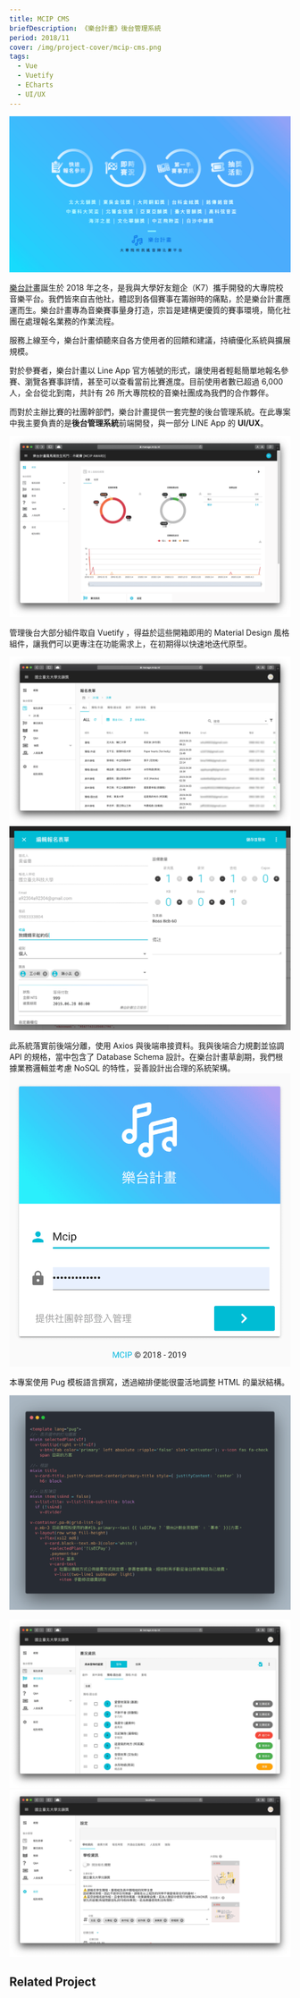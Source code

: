 ```yaml
---
title: MCIP CMS
briefDescription: 《樂台計畫》後台管理系統
period: 2018/11
cover: /img/project-cover/mcip-cms.png
tags:
  - Vue
  - Vuetify
  - ECharts
  - UI/UX
---
```


<script setup lang="ts">
import ProjectList from '../../components/ProjectList.vue'
import { useProjects } from '../../composables/useProjects'
const { projectMap } = useProjects()
const list = [projectMap.value.mcip]
</script>

![](../../assets/img/project/mcip-cms/fb-cover.png)

[樂台計畫](https://mcip.app/)誕生於 2018 年之冬，是我與大學好友鎧企（K7）攜手開發的大專院校音樂平台。我們皆來自吉他社，體認到各個賽事在籌辦時的痛點，於是樂台計畫應運而生。樂台計畫專為音樂賽事量身打造，宗旨是建構更優質的賽事環境，簡化社團在處理報名業務的作業流程。

服務上線至今，樂台計畫傾聽來自各方使用者的回饋和建議，持續優化系統與擴展規模。

對於參賽者，樂台計畫以 Line App 官方帳號的形式，讓使用者輕鬆簡單地報名參賽、瀏覽各賽事詳情，甚至可以查看當前比賽進度。目前使用者數已超過 6,000 人，全台從北到南，共計有 26 所大專院校的音樂社團成為我們的合作夥伴。

而對於主辦比賽的社團幹部們，樂台計畫提供一套完整的後台管理系統。在此專案中我主要負責的是**後台管理系統**前端開發，與一部分 LINE App 的 **UI/UX**。

![管理後台概覽頁面(Dashboard)](../../assets/img/project/mcip-cms/dashboard.png)

管理後台大部分組件取自 Vuetify ，得益於這些開箱即用的 Material Design 風格組件，讓我們可以更專注在功能需求上，在初期得以快速地迭代原型。

![參賽者報名列表](../../assets/img/project/mcip-cms/forms.png)
![編輯報名表單](../../assets/img/project/mcip-cms/edit-form.png)

此系統落實前後端分離，使用 Axios 與後端串接資料。我與後端合力規劃並協調 API 的規格，當中包含了 Database Schema 設計。在樂台計畫草創期，我們根據業務邏輯並考慮 NoSQL 的特性，妥善設計出合理的系統架構。
![登入畫面](../../assets/img/project/mcip-cms/login.png)

本專案使用 Pug 模板語言撰寫，透過縮排便能很靈活地調整 HTML 的巢狀結構。

![專案中使用的 Pug 模板](../../assets/img/project/mcip-cms/pug.png)

![編輯賽況資訊](../../assets/img/project/mcip-cms/competition.png)
![設定學校資訊](../../assets/img/project/mcip-cms/config.png)

## Related Project

<ProjectList :list="list" class="!mt-10" />
